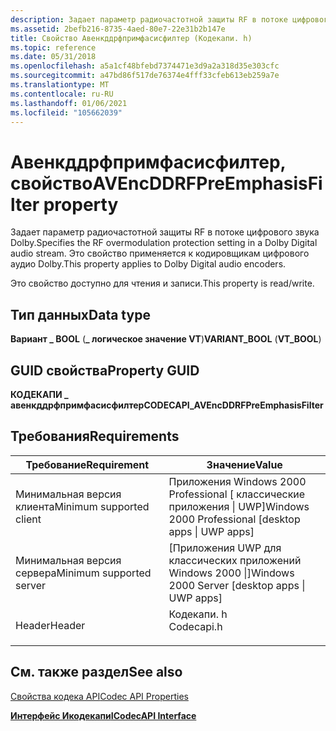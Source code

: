 ```yaml
---
description: Задает параметр радиочастотной защиты RF в потоке цифрового звука Dolby. Это свойство применяется к кодировщикам цифрового аудио Dolby.
ms.assetid: 2befb216-8735-4aed-80e7-22e31b2b147e
title: Свойство Авенкддрфпримфасисфилтер (Кодекапи. h)
ms.topic: reference
ms.date: 05/31/2018
ms.openlocfilehash: a5a1cf48bfebd7374471e3d9a2a318d35e303cfc
ms.sourcegitcommit: a47bd86f517de76374e4fff33cfeb613eb259a7e
ms.translationtype: MT
ms.contentlocale: ru-RU
ms.lasthandoff: 01/06/2021
ms.locfileid: "105662039"
---
```

# <a name="avencddrfpreemphasisfilter-property"></a><span data-ttu-id="c7e25-104">Авенкддрфпримфасисфилтер, свойство</span><span class="sxs-lookup"><span data-stu-id="c7e25-104">AVEncDDRFPreEmphasisFilter property</span></span>

<span data-ttu-id="c7e25-105">Задает параметр радиочастотной защиты RF в потоке цифрового звука Dolby.</span><span class="sxs-lookup"><span data-stu-id="c7e25-105">Specifies the RF overmodulation protection setting in a Dolby Digital audio stream.</span></span> <span data-ttu-id="c7e25-106">Это свойство применяется к кодировщикам цифрового аудио Dolby.</span><span class="sxs-lookup"><span data-stu-id="c7e25-106">This property applies to Dolby Digital audio encoders.</span></span>

<span data-ttu-id="c7e25-107">Это свойство доступно для чтения и записи.</span><span class="sxs-lookup"><span data-stu-id="c7e25-107">This property is read/write.</span></span>

## <a name="data-type"></a><span data-ttu-id="c7e25-108">Тип данных</span><span class="sxs-lookup"><span data-stu-id="c7e25-108">Data type</span></span>

<span data-ttu-id="c7e25-109">**Вариант \_ BOOL** (**\_ логическое значение VT**)</span><span class="sxs-lookup"><span data-stu-id="c7e25-109">**VARIANT\_BOOL** (**VT\_BOOL**)</span></span>

## <a name="property-guid"></a><span data-ttu-id="c7e25-110">GUID свойства</span><span class="sxs-lookup"><span data-stu-id="c7e25-110">Property GUID</span></span>

<span data-ttu-id="c7e25-111">**КОДЕКАПИ \_ авенкддрфпримфасисфилтер**</span><span class="sxs-lookup"><span data-stu-id="c7e25-111">**CODECAPI\_AVEncDDRFPreEmphasisFilter**</span></span>

## <a name="requirements"></a><span data-ttu-id="c7e25-112">Требования</span><span class="sxs-lookup"><span data-stu-id="c7e25-112">Requirements</span></span>



| <span data-ttu-id="c7e25-113">Требование</span><span class="sxs-lookup"><span data-stu-id="c7e25-113">Requirement</span></span> | <span data-ttu-id="c7e25-114">Значение</span><span class="sxs-lookup"><span data-stu-id="c7e25-114">Value</span></span> |
|-------------------------------------|---------------------------------------------------------------------------------------|
| <span data-ttu-id="c7e25-115">Минимальная версия клиента</span><span class="sxs-lookup"><span data-stu-id="c7e25-115">Minimum supported client</span></span><br/> | <span data-ttu-id="c7e25-116">Приложения Windows 2000 Professional \[ классические приложения \| UWP\]</span><span class="sxs-lookup"><span data-stu-id="c7e25-116">Windows 2000 Professional \[desktop apps \| UWP apps\]</span></span><br/>                     |
| <span data-ttu-id="c7e25-117">Минимальная версия сервера</span><span class="sxs-lookup"><span data-stu-id="c7e25-117">Minimum supported server</span></span><br/> | <span data-ttu-id="c7e25-118">\[Приложения UWP для классических приложений Windows 2000 \|\]</span><span class="sxs-lookup"><span data-stu-id="c7e25-118">Windows 2000 Server \[desktop apps \| UWP apps\]</span></span><br/>                           |
| <span data-ttu-id="c7e25-119">Header</span><span class="sxs-lookup"><span data-stu-id="c7e25-119">Header</span></span><br/>                   | <dl> <span data-ttu-id="c7e25-120"><dt>Кодекапи. h</dt></span><span class="sxs-lookup"><span data-stu-id="c7e25-120"><dt>Codecapi.h</dt></span></span> </dl> |



## <a name="see-also"></a><span data-ttu-id="c7e25-121">См. также раздел</span><span class="sxs-lookup"><span data-stu-id="c7e25-121">See also</span></span>

<dl> <dt>

[<span data-ttu-id="c7e25-122">Свойства кодека API</span><span class="sxs-lookup"><span data-stu-id="c7e25-122">Codec API Properties</span></span>](codec-api-properties.md)
</dt> <dt>

[<span data-ttu-id="c7e25-123">**Интерфейс Икодекапи**</span><span class="sxs-lookup"><span data-stu-id="c7e25-123">**ICodecAPI Interface**</span></span>](/windows/desktop/api/Strmif/nn-strmif-icodecapi)
</dt> </dl>

 

 




